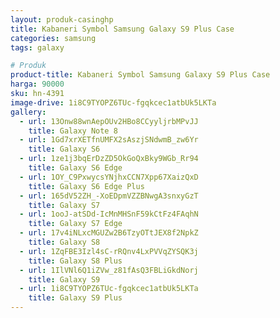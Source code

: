 ```yaml
---
layout: produk-casinghp
title: Kabaneri Symbol Samsung Galaxy S9 Plus Case
categories: samsung
tags: galaxy

# Produk
product-title: Kabaneri Symbol Samsung Galaxy S9 Plus Case
harga: 90000
sku: hn-4391
image-drive: 1i8C9TYOPZ6TUc-fgqkcec1atbUk5LKTa
gallery:
  - url: 13Onw88wnAepOUv2HBo8CCyyljrbMPvJJ
    title: Galaxy Note 8
  - url: 1Gd7xrXETfnUMFX2sAszjSNdwmB_zw6Yr
    title: Galaxy S6
  - url: 1ze1j3bqErDzZD5OkGoQxBky9WGb_Rr94
    title: Galaxy S6 Edge
  - url: 1OY_C9PxwycsYNjhxCCN7Xpp67XaizQxD
    title: Galaxy S6 Edge Plus
  - url: 165dV52ZH_-XoEDpmVZZBNwgA3snxyGzT
    title: Galaxy S7
  - url: 1ooJ-atSDd-IcMnMHSnF59kCtFz4FAqhN
    title: Galaxy S7 Edge
  - url: 17v4iNLxcMGUZw2B6TzyOTtJEX8f2NpkZ
    title: Galaxy S8
  - url: 1ZqFBE3Izl4sC-rRQnv4LxPVVqZYSQK3j
    title: Galaxy S8 Plus
  - url: 1IlVNl6Q1iZVw_z81fAsQ3FBLiGkdNorj
    title: Galaxy S9
  - url: 1i8C9TYOPZ6TUc-fgqkcec1atbUk5LKTa
    title: Galaxy S9 Plus
---
```

